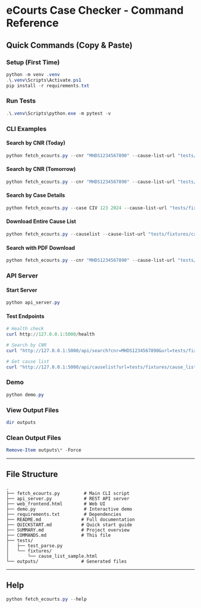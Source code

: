 # eCourts Case Checker - Command Reference

## Quick Commands (Copy & Paste)

### Setup (First Time)
```powershell
python -m venv .venv
.\.venv\Scripts\Activate.ps1
pip install -r requirements.txt
```

### Run Tests
```powershell
.\.venv\Scripts\python.exe -m pytest -v
```

### CLI Examples

#### Search by CNR (Today)
```powershell
python fetch_ecourts.py --cnr "MHDS1234567890" --cause-list-url "tests/fixtures/cause_list_sample.html" --today
```

#### Search by CNR (Tomorrow)
```powershell
python fetch_ecourts.py --cnr "MHDS1234567890" --cause-list-url "tests/fixtures/cause_list_sample.html" --tomorrow
```

#### Search by Case Details
```powershell
python fetch_ecourts.py --case CIV 123 2024 --cause-list-url "tests/fixtures/cause_list_sample.html" --today
```

#### Download Entire Cause List
```powershell
python fetch_ecourts.py --causelist --cause-list-url "tests/fixtures/cause_list_sample.html" --today
```

#### Search with PDF Download
```powershell
python fetch_ecourts.py --cnr "MHDS1234567890" --cause-list-url "tests/fixtures/cause_list_sample.html" --download-pdf
```

### API Server

#### Start Server
```powershell
python api_server.py
```

#### Test Endpoints
```powershell
# Health check
curl http://127.0.0.1:5000/health

# Search by CNR
curl "http://127.0.0.1:5000/api/search?cnr=MHDS1234567890&url=tests/fixtures/cause_list_sample.html&date=today"

# Get cause list
curl "http://127.0.0.1:5000/api/causelist?url=tests/fixtures/cause_list_sample.html&date=today"
```

### Demo
```powershell
python demo.py
```

### View Output Files
```powershell
dir outputs
```

### Clean Output Files
```powershell
Remove-Item outputs\* -Force
```

---

## File Structure
```
.
├── fetch_ecourts.py         # Main CLI script
├── api_server.py            # REST API server
├── web_frontend.html        # Web UI
├── demo.py                  # Interactive demo
├── requirements.txt         # Dependencies
├── README.md               # Full documentation
├── QUICKSTART.md           # Quick start guide
├── SUMMARY.md              # Project overview
├── COMMANDS.md             # This file
├── tests/
│   ├── test_parse.py
│   └── fixtures/
│       └── cause_list_sample.html
└── outputs/                # Generated files
```

---

## Help
```powershell
python fetch_ecourts.py --help
```
